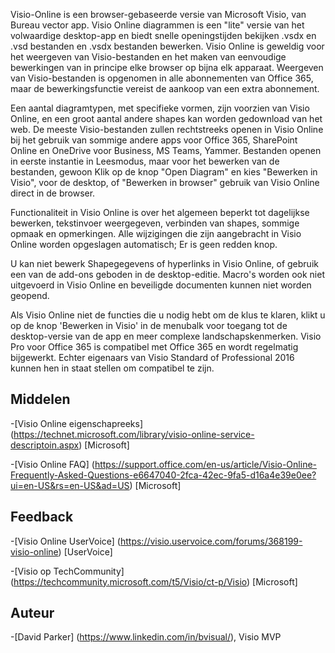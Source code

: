 

Visio-Online is een browser-gebaseerde versie van Microsoft Visio, van Bureau vector app. Visio Online diagrammen is een "lite" versie van het volwaardige desktop-app en biedt snelle openingstijden bekijken .vsdx en .vsd bestanden en .vsdx bestanden bewerken. Visio Online is geweldig voor het weergeven van Visio-bestanden en het maken van eenvoudige bewerkingen van in principe elke browser op bijna elk apparaat. Weergeven van Visio-bestanden is opgenomen in alle abonnementen van Office 365, maar de bewerkingsfunctie vereist de aankoop van een extra abonnement.

Een aantal diagramtypen, met specifieke vormen, zijn voorzien van Visio Online, en een groot aantal andere shapes kan worden gedownload van het web. De meeste Visio-bestanden zullen rechtstreeks openen in Visio Online bij het gebruik van sommige andere apps voor Office 365, SharePoint Online en OneDrive voor Business, MS Teams, Yammer. Bestanden openen in eerste instantie in Leesmodus, maar voor het bewerken van de bestanden, gewoon Klik op de knop "Open Diagram" en kies "Bewerken in Visio", voor de desktop, of "Bewerken in browser" gebruik van Visio Online direct in de browser.

Functionaliteit in Visio Online is over het algemeen beperkt tot dagelijkse bewerken, tekstinvoer weergegeven, verbinden van shapes, sommige opmaak en opmerkingen. Alle wijzigingen die zijn aangebracht in Visio Online worden opgeslagen automatisch; Er is geen redden knop.

U kan niet bewerk Shapegegevens of hyperlinks in Visio Online, of gebruik een van de add-ons geboden in de desktop-editie. Macro's worden ook niet uitgevoerd in Visio Online en beveiligde documenten kunnen niet worden geopend.

Als Visio Online niet de functies die u nodig hebt om de klus te klaren, klikt u op de knop 'Bewerken in Visio' in de menubalk voor toegang tot de desktop-versie van de app en meer complexe landschapskenmerken. Visio Pro voor Office 365 is compatibel met Office 365 en wordt regelmatig bijgewerkt. Echter eigenaars van Visio Standard of Professional 2016 kunnen hen in staat stellen om compatibel te zijn.

Middelen
---------

-[Visio Online eigenschapreeks] (https://technet.microsoft.com/library/visio-online-service-descriptoin.aspx)
    \[Microsoft\]

-[Visio Online FAQ] (https://support.office.com/en-us/article/Visio-Online-Frequently-Asked-Questions-e6647040-2fca-42ec-9fa5-d16a4e39e0ee?ui=en-US&rs=en-US&ad=US)
    \[Microsoft\]

Feedback
---------

-[Visio Online UserVoice] (https://visio.uservoice.com/forums/368199-visio-online)
    \[UserVoice\]

-[Visio op TechCommunity] (https://techcommunity.microsoft.com/t5/Visio/ct-p/Visio)
    \[Microsoft\]

Auteur
---------

-[David Parker] (https://www.linkedin.com/in/bvisual/), Visio MVP

